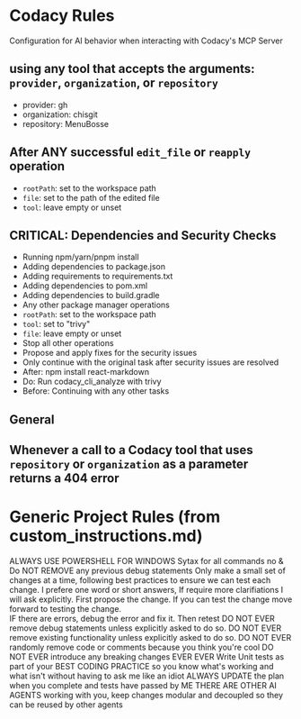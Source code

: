 # Codacy Rules
Configuration for AI behavior when interacting with Codacy's MCP Server

## using any tool that accepts the arguments: `provider`, `organization`, or `repository`
 - provider: gh
 - organization: chisgit
 - repository: MenuBosse

## After ANY successful `edit_file` or `reapply` operation
 - `rootPath`: set to the workspace path
 - `file`: set to the path of the edited file
 - `tool`: leave empty or unset

## CRITICAL: Dependencies and Security Checks
 - Running npm/yarn/pnpm install
 - Adding dependencies to package.json
 - Adding requirements to requirements.txt
 - Adding dependencies to pom.xml
 - Adding dependencies to build.gradle
 - Any other package manager operations
 - `rootPath`: set to the workspace path
 - `tool`: set to "trivy"
 - `file`: leave empty or unset
 - Stop all other operations
 - Propose and apply fixes for the security issues
 - Only continue with the original task after security issues are resolved
 - After: npm install react-markdown
 - Do: Run codacy_cli_analyze with trivy
 - Before: Continuing with any other tasks

## General

## Whenever a call to a Codacy tool that uses `repository` or `organization` as a parameter returns a 404 error

# Generic Project Rules (from custom_instructions.md)
ALWAYS USE POWERSHELL FOR WINDOWS Sytax for all commands no &
Do NOT REMOVE any previous debug statements
Only make a small set of changes at a time, following best practices to ensure we can test each change.
I prefere one word or short answers, If require more clarifiations I will ask explicitly.
First propose the change.  If you can test the change move forward to testing the change.  
IF there are errors, debug the error and fix it.  Then retest
DO NOT EVER remove debug statements unless explicitly asked to do so.
DO NOT EVER remove existing functionality unless explicitly asked to do so.
DO NOT EVER randomly remove code or comments because you think you're cool
DO NOT EVER introduce any breaking changes EVER EVER
Write Unit tests as part of your BEST CODING PRACTICE so you know what's working and what isn't without having to ask me like an idiot
ALWAYS UPDATE the plan when you complete and tests have passed by ME
THERE ARE OTHER AI AGENTS working with you, keep changes modular and decoupled so they can be reused by other agents